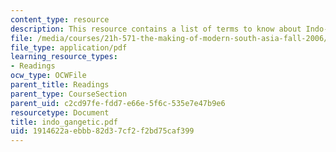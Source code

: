 ```yaml
---
content_type: resource
description: This resource contains a list of terms to know about Indo-Gangetic civilizations.
file: /media/courses/21h-571-the-making-of-modern-south-asia-fall-2006/1914622aebbb82d37cf2f2bd75caf399_indo_gangetic.pdf
file_type: application/pdf
learning_resource_types:
- Readings
ocw_type: OCWFile
parent_title: Readings
parent_type: CourseSection
parent_uid: c2cd97fe-fdd7-e66e-5f6c-535e7e47b9e6
resourcetype: Document
title: indo_gangetic.pdf
uid: 1914622a-ebbb-82d3-7cf2-f2bd75caf399
---
```

